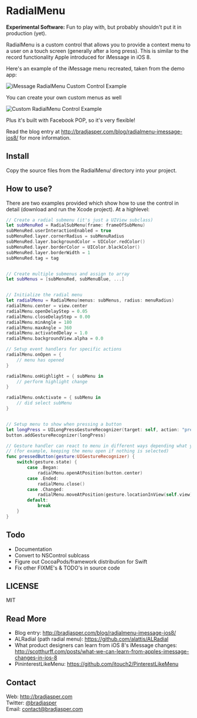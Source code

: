 # RadialMenu

**Experimental Software:** Fun to play with, but probably shouldn't put it in production (yet).

RadialMenu is a custom control that allows you to provide a context menu to a user on a touch screen (generally after a long press). This is similar to the record functionality Apple introduced for iMessage in iOS 8.

Here's an example of the iMessage menu recreated, taken from the demo app:

![iMessage RadialMenu Custom Control Example](https://raw.githubusercontent.com/bradjasper/RadialMenu/master/images/imessage-radialmenu-screencast-example.gif)

You can create your own custom menus as well

![Custom RadialMenu Control Example](https://raw.githubusercontent.com/bradjasper/RadialMenu/master/images/default-radialmenu-screencast-example.gif)

Plus it's built with Facebook POP, so it's very flexible!

Read the blog entry at http://bradjasper.com/blog/radialmenu-imessage-ios8/ for more information.

## Install

Copy the source files from the RadialMenu/ directory into your project.


## How to use?

There are two examples provided which show how to use the control in detail (download and run the Xcode project). At a highlevel:


```swift
// Create a radial submenu (it's just a UIView subclass)
let subMenuRed = RadialSubMenu(frame: frameOfSubMenu)
subMenuRed.userInteractionEnabled = true
subMenuRed.layer.cornerRadius = subMenuRadius
subMenuRed.layer.backgroundColor = UIColor.redColor()
subMenuRed.layer.borderColor = UIColor.blackColor()
subMenuRed.layer.borderWidth = 1
subMenuRed.tag = tag


// Create multiple submenus and assign to array
let subMenus = [subMenuRed, subMenuBlue, ...]


// Initialize the radial menu
let radialMenu = RadialMenu(menus: subMenus, radius: menuRadius)
radialMenu.center = view.center
radialMenu.openDelayStep = 0.05
radialMenu.closeDelayStep = 0.00
radialMenu.minAngle = 180
radialMenu.maxAngle = 360
radialMenu.activatedDelay = 1.0
radialMenu.backgroundView.alpha = 0.0

// Setup event handlers for specific actions
radialMenu.onOpen = {
    // menu has opened
}

radialMenu.onHighlight = { subMenu in
    // perform highlight change
}

radialMenu.onActivate = { subMenu in
    // did select subMenu
}


// Setup menu to show when pressing a button
let longPress = UILongPressGestureRecognizer(target: self, action: "pressedButton:")
button.addGestureRecognizer(longPress)

// Gesture handler can react to menu in different ways depending what you want
// (for example, keeping the menu open if nothing is selected)
func pressedButton(gesture:UIGestureRecognizer) {
    switch(gesture.state) {
        case .Began:
            radialMenu.openAtPosition(button.center)
        case .Ended:
            radialMenu.close()
        case .Changed:
            radialMenu.moveAtPosition(gesture.locationInView(self.view))
        default:
            break
    }
}
```


## Todo

- Documentation
- Convert to NSControl sublcass
- Figure out CocoaPods/framework distribution for Swift
- Fix other FIXME's & TODO's in source code

## LICENSE

MIT

## Read More

* Blog entry: http://bradjasper.com/blog/radialmenu-imessage-ios8/
* ALRadial (path radial menu): https://github.com/alattis/ALRadial
* What product designers can learn from iOS 8's iMessage changes: http://scotthurff.com/posts/what-we-can-learn-from-apples-imessage-changes-in-ios-8
* PininterestLikeMenu: https://github.com/itouch2/PinterestLikeMenu

## Contact

Web: http://bradjasper.com<br>
Twitter: <a href="https://twitter.com/bradjasper">@bradjasper</a><br>
Email: <a href="mailto:contact@bradjasper.com">contact@bradjasper.com</a><br>

